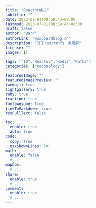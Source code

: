 ```yaml
---
title: "Reactor模式"
subtitle: ""
date: 2023-07-01T08:59:43+08:00
lastmod: 2023-07-01T08:59:43+08:00
draft: false
author: "Bard"
authorLink: "www.bardblog.cn"
description: "对于reactor的一点理解"
license: ""
images: []

tags: ["IO","Reactor","Redis","Kafka"]
categories: ["technology"]

featuredImage: ""
featuredImagePreview: ""
twemoji: true
lightgallery: true
ruby: true
fraction: true
fontawesome: true
linkToMarkdown: true
rssFullText: false

toc:
  enable: true
  auto: true
code:
  copy: true
  maxShownLines: 50
math:
  enable: false
  # ...
mapbox:
  # ...
share:
  enable: true
  # ...
comment:
  enable: true
  # ...
---
```


<!--more-->
